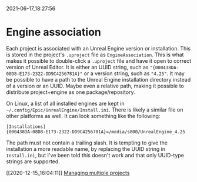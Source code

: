 2021-06-17_18:27:56

# Engine association

Each project is associated with an Unreal Engine version or installation.
This is stored in the project's `.uproject` file as `EngineAssociation`.
This is what makes it possible to double-click a `.uproject` file and have it open to correct version of Unreal Editor.
It is either an UUID string, such as `"{000438DA-08D8-E173-2322-DD9C4256781A}"` or a version string, such as `"4.25"`.
It may be possible to have a path to the Unreal Engine installation directory instead of a version or an UUID.
Maybe even a relative path, making it possible to distribute project+engine as one package/repository.

On Linux, a list of all installed engines are kept in `~/.config/Epic/UnrealEngine/Install.ini`.
There is likely a similar file on other platforms as well.
It can look something like the following:
```
[Installations]
{000438DA-08D8-E173-2322-DD9C4256781A}=/media/s800/UnrealEngine_4.25
```
The path must not contain a trailing slash.
It is tempting to give the installation a more readable name, by replacing the UUID string in `Install.ini`, but I've been told this doesn't work and that only UUID-type strings are supported.

[[2020-12-15_16:04:11]] [Managing multiple projects](./Managing%20multiple%20projects.md)  
